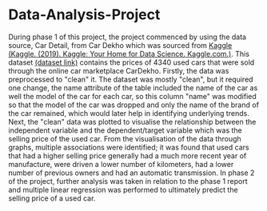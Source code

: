 # Data-Analysis-Project

During phase 1 of this project, the project commenced by using the data source, Car Detail, from Car Dekho which was sourced from <a href='https://www.kaggle.com/'>Kaggle</a> <a href="https://www.kaggle.com/">(Kaggle. (2019). Kaggle: Your Home for Data Science. Kaggle.com.)</a>. This dataset <a href="https://www.kaggle.com/datasets/nehalbirla/vehicle-dataset-from-cardekho">(dataset link)</a> contains the prices of 4340 used cars that were sold through the online car marketplace CarDekho. Firstly, the data was preprocessed to "clean" it. The dataset was mostly "clean", but it required one change, the name attribute of the table included the name of the car as well the model of the car for each car, so this column "name" was modified so that the model of the car was dropped and only the name of the brand of the car remained, which would later help in identifying underlying trends. Next, the "clean" data was plotted to visualise the relationship between the independent variable and the dependent/target variable which was the selling price of the used car. From the visualisation of the data through graphs, multiple associations were identified; it was found that used cars that had a higher selling price generally had a much more recent year of manufacture, were driven a lower number of kilometers, had a lower number of previous owners and had an automatic transmission. In phase 2 of the project, further analysis was taken in relation to the phase 1 report and multiple linear regression was performed to ultimately predict the selling price of a used car.
